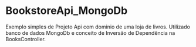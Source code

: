 # BookstoreApi_MongoDb

Exemplo simples de Projeto Api com dominio de uma loja de livros. Utilizado banco de dados MongoDb e conceito de Inversão de Dependência na BooksController. 

